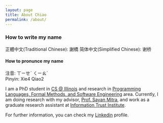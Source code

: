 ```yaml
---
layout: page
title: About Chiao
permalink: /about/
---
```


### How to write my name
正體中文(Traditional Chinese): 謝橋
简体中文(Simplified Chinese): 谢桥

#### How to pronunce my name
注音: ㄒㄧㄝˋ ㄑㄧㄠˊ  
Pinyin: Xie4 Qiao2  


I am a PhD student in [CS @ Illinois] and research in
[Programming Languages, Formal Methods, and Software Engineering][PL/FM/SE]
area.
Currently, I am doing research with my advisor, [Prof. Sayan Mitra][mitras],
and work as a graduate research assistant at [Information Trust Institute][ITI].

For further information, you can check my [Linkedin] profile.

[CS @ Illinois]: https://cs.illinois.edu/
[PL/FM/SE]: https://cs.illinois.edu/research/programming-languages-formal-methods-and-software-engineering
[mitras]: http://mitras.ece.illinois.edu/
[ITI]: https://iti.illinois.edu/
[Linkedin]: https://www.linkedin.com/in/hc825b